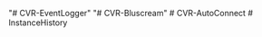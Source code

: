 "# CVR-EventLogger" 
"# CVR-Bluscream" 
#   C V R - A u t o C o n n e c t  
 #   I n s t a n c e H i s t o r y  
 